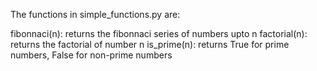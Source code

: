The functions in simple_functions.py are:

fibonnaci(n): returns the fibonnaci series of numbers upto n
factorial(n): returns the factorial of number n
is_prime(n): returns True for prime numbers, False for non-prime numbers

